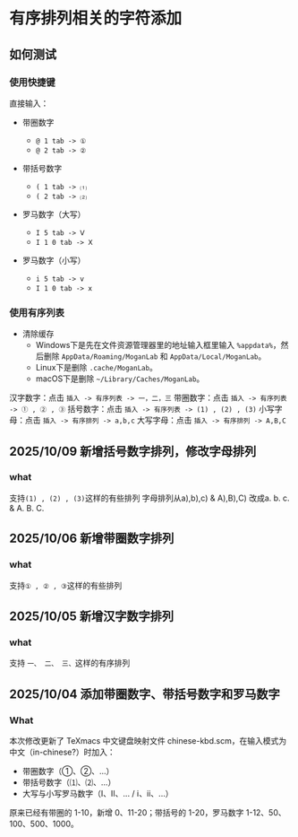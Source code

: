 # 有序排列相关的字符添加

## 如何测试

### 使用快捷键

直接输入：

- 带圈数字

  - `@ 1 tab -> ①`
  - `@ 2 tab -> ②`

- 带括号数字

  - `( 1 tab -> ⑴`
  - `( 2 tab -> ⑵`

- 罗马数字（大写）

  - `I 5 tab -> Ⅴ`
  - `I 1 0 tab -> Ⅹ`

- 罗马数字（小写）
  - `i 5 tab -> ⅴ`
  - `I 1 0 tab -> ⅹ`

### 使用有序列表

- 清除缓存 
  - Windows下是先在文件资源管理器里的地址输入框里输入 `%appdata%`，然后删除 `AppData/Roaming/MoganLab` 和 `AppData/Local/MoganLab`。
  - Linux下是删除 `.cache/MoganLab`。
  - macOS下是删除 `~/Library/Caches/MoganLab`。

汉字数字：点击 `插入 -> 有序列表 -> 一，二，三`
带圈数字：点击 `插入 -> 有序列表 -> ① , ② , ③`
括号数字：点击 `插入 -> 有序列表 -> (1) , (2) , (3)`
小写字母：点击 `插入 -> 有序排列 -> a,b,c`
大写字母：点击 `插入 -> 有序排列 -> A,B,C`

## 2025/10/09 新增括号数字排列，修改字母排列

### what

支持`(1) , (2) , (3)`这样的有些排列
字母排列从a),b),c) & A),B),C) 改成a. b. c. & A. B. C.

## 2025/10/06 新增带圈数字排列

### what

支持`① , ② , ③`这样的有些排列

## 2025/10/05 新增汉字数字排列

### what

支持 `一、 二、 三、`这样的有序排列

## 2025/10/04 添加带圈数字、带括号数字和罗马数字

### What

本次修改更新了 TeXmacs 中文键盘映射文件 chinese-kbd.scm，在输入模式为中文（in-chinese?）时加入：

- 带圈数字（①、②、...）
- 带括号数字（⑴、⑵、...）
- 大写与小写罗马数字（Ⅰ、Ⅱ、... / ⅰ、ⅱ、...）

原来已经有带圈的 1-10，新增 0、11-20；带括号的 1-20，罗马数字 1-12、50、100、500、1000。
